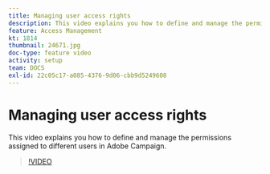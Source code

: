 ```yaml
---
title: Managing user access rights
description: This video explains you how to define and manage the permissions assigned to different users in Adobe Campaign.
feature: Access Management
kt: 1814
thumbnail: 24671.jpg
doc-type: feature video
activity: setup
team: DOCS
exl-id: 22c05c17-a085-4376-9d06-cbb9d5249608
---
```

# Managing user access rights

This video explains you how to define and manage the permissions assigned to different users in Adobe Campaign.

>[!VIDEO](https://video.tv.adobe.com/v/24671?quality=12&learn=on)
